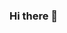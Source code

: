 ### Hi there 👋

<!--
**zerostwo/zerostwo** is a ✨ _special_ ✨ repository because its `README.md` (this file) appears on your GitHub profile.

[![Zerostwo's github stats](https://github-readme-stats.vercel.app/api?username=Zerostwow&count_private=true&show_icons=true&theme=default)](https://songqi.online) 

This is the place where I opensource stuff and break things :rofl:

- 🔭 I’m currently working on Liu's Lab in Sichuan Agricultural University.
- 🌱 I’m currently learning Bioinformatics Analysis.
- 💬 Ask me about depth bioinformatics analysis, bioscience research and everything you want to ask if I know.
- 📫 How to reach me: [@songqi](https://songqi.online)
- ⚡ Fun fact: I :heart: :dog:s, I have a Schnauzer named Timi.
<!-- - 🤔 I’m looking for help with ...-->
<!-- - 😄 Pronouns: ... -->
